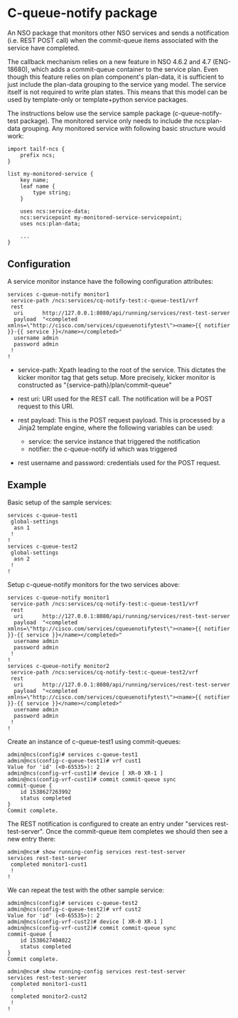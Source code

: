 # C-queue-notify package

An NSO package that monitors other NSO services and sends a notification (i.e. REST POST call) when the commit-queue 
items associated with the service have completed. 

The callback mechanism relies on a new feature in NSO 4.6.2 and 4.7 (ENG-18680), which adds a commit-queue container to
the service plan. Even though this feature relies on plan component's plan-data, it is sufficient to just include the
plan-data grouping to the service yang model. The service itself is not required to write plan states. This means that
this model can be used by template-only or template+python service packages.

The instructions below use the service sample package (c-queue-notify-test package). The monitored service only needs to
include the ncs:plan-data grouping. Any monitored service with following basic structure would work:

    import tailf-ncs { 
        prefix ncs; 
    }
    
    list my-monitored-service {
        key name;
        leaf name {
            type string;
        }
        
        uses ncs:service-data;
        ncs:servicepoint my-monitored-service-servicepoint;
        uses ncs:plan-data;  
        
        ...
    }
 

## Configuration

A service monitor instance have the following configuration attributes:

    services c-queue-notify monitor1
     service-path /ncs:services/cq-notify-test:c-queue-test1/vrf
     rest
      uri      http://127.0.0.1:8080/api/running/services/rest-test-server
      payload  "<completed xmlns=\"http://cisco.com/services/cqueuenotifytest\"><name>{{ notifier }}-{{ service }}</name></completed>"
      username admin
      password admin
     !
    !


- service-path: Xpath leading to the root of the service. This dictates the kicker monitor tag that gets setup. More
                precisely, kicker monitor is constructed as "{service-path}/plan/commit-queue"

- rest uri:   URI used for the REST call. The notification will be a POST request to this URI.
- rest payload: This is the POST request payload. This is processed by a Jinja2 template engine, where the following
variables can be used:
    - service: the service instance that triggered the notification
    - notifier: the c-queue-notify id which was triggered
- rest username and password: credentials used for the POST request.


## Example

Basic setup of the sample services:

    services c-queue-test1
     global-settings
      asn 1
     !
    !
    services c-queue-test2
     global-settings
      asn 2
     !
    !
    
Setup c-queue-notify monitors for the two services above:

    services c-queue-notify monitor1
     service-path /ncs:services/cq-notify-test:c-queue-test1/vrf
     rest
      uri      http://127.0.0.1:8080/api/running/services/rest-test-server
      payload  "<completed xmlns=\"http://cisco.com/services/cqueuenotifytest\"><name>{{ notifier }}-{{ service }}</name></completed>"
      username admin
      password admin
     !
    !
    services c-queue-notify monitor2
     service-path /ncs:services/cq-notify-test:c-queue-test2/vrf
     rest
      uri      http://127.0.0.1:8080/api/running/services/rest-test-server
      payload  "<completed xmlns=\"http://cisco.com/services/cqueuenotifytest\"><name>{{ notifier }}-{{ service }}</name></completed>"
      username admin
      password admin
     !
    !

Create an instance of c-queue-test1 using commit-queues:

    admin@ncs(config)# services c-queue-test1
    admin@ncs(config-c-queue-test1)# vrf cust1
    Value for 'id' (<0-65535>): 2
    admin@ncs(config-vrf-cust1)# device [ XR-0 XR-1 ]
    admin@ncs(config-vrf-cust1)# commit commit-queue sync
    commit-queue {
        id 1538627263992
        status completed
    }
    Commit complete.

The REST notification is configured to create an entry under "services rest-test-server". Once the commit-queue item
completes we should then see a new entry there: 

    admin@ncs# show running-config services rest-test-server
    services rest-test-server
     completed monitor1-cust1
     !
    !

We can repeat the test with the other sample service:

    admin@ncs(config)# services c-queue-test2
    admin@ncs(config-c-queue-test2)# vrf cust2
    Value for 'id' (<0-65535>): 2
    admin@ncs(config-vrf-cust2)# device [ XR-0 XR-1 ]
    admin@ncs(config-vrf-cust2)# commit commit-queue sync
    commit-queue {
        id 1538627404022
        status completed
    }
    Commit complete.
    
    admin@ncs# show running-config services rest-test-server
    services rest-test-server
     completed monitor1-cust1
     !
     completed monitor2-cust2
     !
    !
